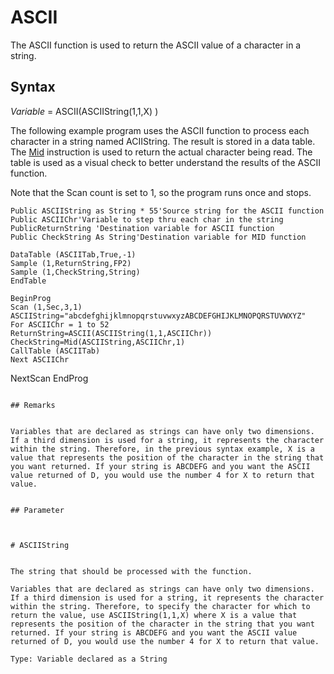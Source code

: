 # ASCII

The ASCII function is used to return the ASCII value of a character in a string.

## Syntax

_Variable_ = ASCII(ASCIIString(1,1,X) )

The following example program uses the ASCII function to process each character in a string named ACIIString. The result is stored in a data table. The [Mid](mid.md) instruction is used to return the actual character being read. The table is used as a visual check to better understand the results of the ASCII function.

Note that the Scan count is set to 1, so the program runs once and stops.

```
Public ASCIIString as String * 55'Source string for the ASCII function
Public ASCIIChr'Variable to step thru each char in the string
PublicReturnString 'Destination variable for ASCII function
Public CheckString As String'Destination variable for MID function

DataTable (ASCIITab,True,-1)
Sample (1,ReturnString,FP2)
Sample (1,CheckString,String)
EndTable

BeginProg
Scan (1,Sec,3,1)
ASCIIString="abcdefghijklmnopqrstuvwxyzABCDEFGHIJKLMNOPQRSTUVWXYZ"
For ASCIIChr = 1 to 52
ReturnString=ASCII(ASCIIString(1,1,ASCIIChr))
CheckString=Mid(ASCIIString,ASCIIChr,1)
CallTable (ASCIITab)
Next ASCIIChr
```

NextScan
EndProg

```

## Remarks


Variables that are declared as strings can have only two dimensions. If a third dimension is used for a string, it represents the character within the string. Therefore, in the previous syntax example, X is a value that represents the position of the character in the string that you want returned. If your string is ABCDEFG and you want the ASCII value returned of D, you would use the number 4 for X to return that value.


## Parameter



# ASCIIString


The string that should be processed with the function.

Variables that are declared as strings can have only two dimensions. If a third dimension is used for a string, it represents the character within the string. Therefore, to specify the character for which to return the value, use ASCIIString(1,1,X) where X is a value that represents the position of the character in the string that you want returned. If your string is ABCDEFG and you want the ASCII value returned of D, you would use the number 4 for X to return that value.

Type: Variable declared as a String
```
